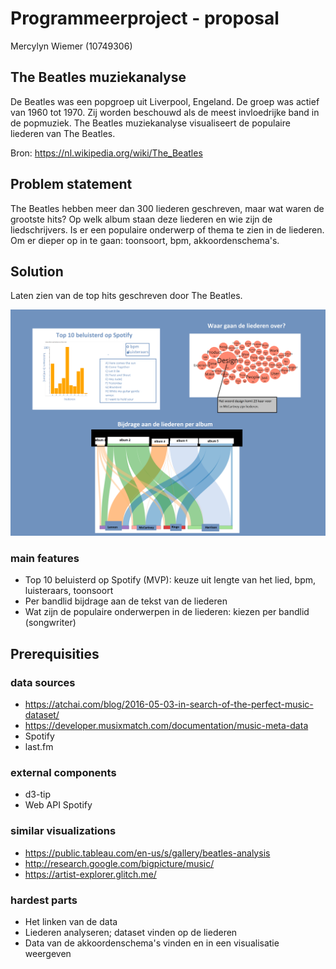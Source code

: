 # Programmeerproject - proposal

Mercylyn Wiemer (10749306)

## The Beatles muziekanalyse

De Beatles was een popgroep uit Liverpool, Engeland. De groep was actief van 1960 tot 1970. Zij worden beschouwd als de meest invloedrijke band in de popmuziek. The Beatles muziekanalyse visualiseert de populaire liederen van The Beatles.

Bron: https://nl.wikipedia.org/wiki/The_Beatles

## Problem statement ##
The Beatles hebben meer dan 300 liederen geschreven, maar wat waren de grootste hits? Op welk album staan deze liederen en wie zijn de liedschrijvers.
Is er een populaire onderwerp of thema te zien in de liederen. Om er dieper op in te gaan: toonsoort, bpm, akkoordenschema's.

## Solution ##
Laten zien van de top hits geschreven door The Beatles.

![](https://github.com/mercylyn/mprogproject/blob/master/project_beatles.png)

### main features ###
* Top 10 beluisterd op Spotify (MVP): keuze uit lengte van het lied, bpm, luisteraars, toonsoort
* Per bandlid bijdrage aan de tekst van de liederen
* Wat zijn de populaire onderwerpen in de liederen: kiezen per bandlid (songwriter)

## Prerequisities ##

### data sources ###
* https://atchai.com/blog/2016-05-03-in-search-of-the-perfect-music-dataset/
* https://developer.musixmatch.com/documentation/music-meta-data
* Spotify
* last.fm

### external components ###
* d3-tip
* Web API Spotify

### similar visualizations ###
* https://public.tableau.com/en-us/s/gallery/beatles-analysis
* http://research.google.com/bigpicture/music/
* https://artist-explorer.glitch.me/

### hardest parts ###
* Het linken van de data
* Liederen analyseren; dataset vinden op de liederen
* Data van de akkoordenschema's vinden en in een visualisatie weergeven
